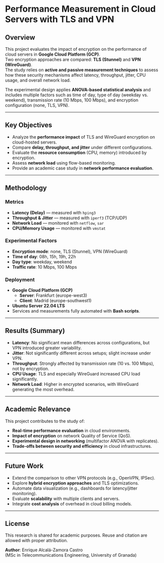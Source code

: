 # Performance Measurement in Cloud Servers with TLS and VPN

## Overview  
This project evaluates the impact of encryption on the performance of cloud servers in **Google Cloud Platform (GCP)**.  
Two encryption approaches are compared: **TLS (Stunnel)** and **VPN (WireGuard)**.  
The study relies on **active and passive measurement techniques** to assess how these security mechanisms affect latency, throughput, jitter, CPU usage, and overall network load.

The experimental design applies **ANOVA-based statistical analysis** and includes multiple factors such as time of day, type of day (weekday vs. weekend), transmission rate (10 Mbps, 100 Mbps), and encryption configuration (none, TLS, VPN).  

---

## Key Objectives  

- Analyze the **performance impact** of TLS and WireGuard encryption on cloud-hosted servers.  
- Compare **delay, throughput, and jitter** under different configurations.  
- Evaluate the **resource consumption** (CPU, memory) introduced by encryption.  
- Assess **network load** using flow-based monitoring.  
- Provide an academic case study in **network performance evaluation**.  

---

## Methodology  

### Metrics  
- **Latency (Delay)** — measured with `hping3`  
- **Throughput & Jitter** — measured with `iperf3` (TCP/UDP)  
- **Network Load** — monitored with `netflow`, `sar`  
- **CPU/Memory Usage** — monitored with `vmstat`  

### Experimental Factors  
- **Encryption mode**: none, TLS (Stunnel), VPN (WireGuard)  
- **Time of day**: 08h, 15h, 19h, 22h  
- **Day type**: weekday, weekend  
- **Traffic rate**: 10 Mbps, 100 Mbps  

### Deployment  
- **Google Cloud Platform (GCP)**  
  - **Server**: Frankfurt (europe-west3)  
  - **Client**: Madrid (europe-southwest1)  
- **Ubuntu Server 22.04 LTS**  
- Services and measurements fully automated with **Bash scripts**.  

---

## Results (Summary)  

- **Latency**: No significant mean differences across configurations, but VPN introduced greater variability.  
- **Jitter**: Not significantly different across setups; slight increase under VPN.  
- **Throughput**: Strongly affected by transmission rate (10 vs. 100 Mbps), not by encryption.  
- **CPU Usage**: TLS and especially WireGuard increased CPU load significantly.  
- **Network Load**: Higher in encrypted scenarios, with WireGuard generating the most overhead.  

---

## Academic Relevance  

This project contributes to the study of:  
- **Real-time performance evaluation** in cloud environments.  
- **Impact of encryption** on network Quality of Service (QoS).  
- **Experimental design in networking** (multifactor ANOVA with replicates).  
- **Trade-offs between security and efficiency** in cloud infrastructures.  

---

## Future Work  

- Extend the comparison to other VPN protocols (e.g., OpenVPN, IPSec).  
- Explore **hybrid encryption approaches** and TLS optimizations.  
- Automate data visualization (e.g., dashboards for latency/jitter monitoring).  
- Evaluate **scalability** with multiple clients and servers.  
- Integrate **cost analysis** of overhead in cloud billing models.  

---

## License  

This research is shared for academic purposes. Reuse and citation are allowed with proper attribution.  

**Author**: Enrique Alcalá-Zamora Castro  
(MSc in Telecommunications Engineering, University of Granada) 
